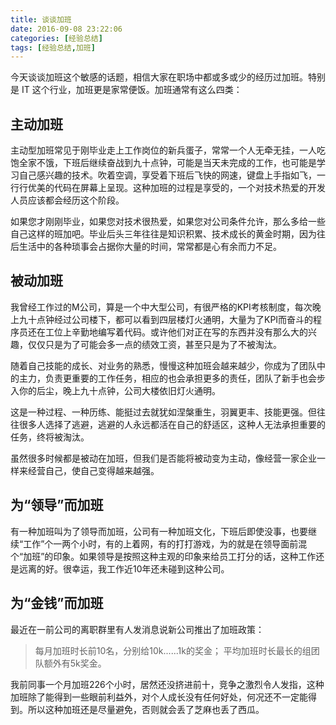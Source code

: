 ```yaml
---
title: 谈谈加班
date: 2016-09-08 23:22:06
categories: [经验总结]
tags: [经验总结,加班]
---
```


今天谈谈加班这个敏感的话题，相信大家在职场中都或多或少的经历过加班。特别是 IT 这个行业，加班更是家常便饭。加班通常有这么四类：
<!--more-->
## 主动加班

主动型加班常见于刚毕业走上工作岗位的新兵蛋子，常常一个人无牵无挂，一人吃饱全家不饿，下班后继续奋战到九十点钟，可能是当天未完成的工作，也可能是学习自己感兴趣的技术。吹着空调，享受着下班后飞快的网速，键盘上手指如飞，一行行优美的代码在屏幕上呈现。这种加班的过程是享受的，一个对技术热爱的开发人员应该都会经历这个阶段。

如果您才刚刚毕业，如果您对技术很热爱，如果您对公司条件允许，那么多给一些自己这样的班加吧。毕业后头三年往往是知识积累、技术成长的黄金时期，因为往后生活中的各种琐事会占据你大量的时间，常常都是心有余而力不足。

## 被动加班

我曾经工作过的M公司，算是一个中大型公司，有很严格的KPI考核制度，每次晚上九十点钟经过公司楼下，都可以看到四层楼灯火通明，大量为了KPI而奋斗的程序员还在工位上辛勤地编写着代码。或许他们对正在写的东西并没有那么大的兴趣，仅仅只是为了可能会多一点的绩效工资，甚至只是为了不被淘汰。

随着自己技能的成长、对业务的熟悉，慢慢这种加班会越来越少，你成为了团队中的主力，负责更重要的工作任务，相应的也会承担更多的责任，团队了新手也会步入你的后尘，晚上九十点钟，公司大楼依旧灯火通明。

这是一种过程、一种历练、能挺过去就犹如涅槃重生，羽翼更丰、技能更强。但往往很多人选择了逃避，逃避的人永远都活在自己的舒适区，这种人无法承担重要的任务，终将被淘汰。

虽然很多时候都是被动在加班，但我们是否能将被动变为主动，像经营一家企业一样来经营自己，使自己变得越来越强。

## 为“领导”而加班

有一种加班叫为了领导而加班，公司有一种加班文化，下班后即使没事，也要继续“工作”个一两个小时，有的上着网，有的打打游戏，为的就是在领导面前混个“加班”的印象。如果领导是按照这种主观的印象来给员工打分的话，这种工作还是远离的好。很幸运，我工作近10年还未碰到这种公司。

## 为“金钱”而加班

最近在一前公司的离职群里有人发消息说新公司推出了加班政策：

> 每月加班时长前10名，分别给10k......1k的奖金；
> 平均加班时长最长的组团队额外有5k奖金。

我前同事一个月加班226个小时，居然还没挤进前十，竞争之激烈令人发指，这种加班除了能得到一些眼前利益外，对个人成长没有任何好处，何况还不一定能得到。所以这种加班还是尽量避免，否则就会丢了芝麻也丢了西瓜。

